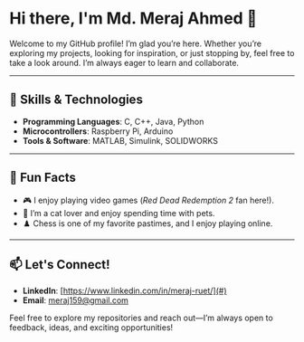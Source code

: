 # Hi there, I'm Md. Meraj Ahmed 👋

Welcome to my GitHub profile! I’m glad you’re here. Whether you’re exploring my projects, looking for inspiration, or just stopping by, feel free to take a look around. I’m always eager to learn and collaborate.

---

## 🔧 Skills & Technologies
- **Programming Languages**: C, C++, Java, Python  
- **Microcontrollers**: Raspberry Pi, Arduino  
- **Tools & Software**: MATLAB, Simulink, SOLIDWORKS  

---

## 📌 Fun Facts
- 🎮 I enjoy playing video games (*Red Dead Redemption 2* fan here!).  
- 🐾 I’m a cat lover and enjoy spending time with pets.  
- ♟️ Chess is one of my favorite pastimes, and I enjoy playing online.

---

## 📫 Let's Connect!
- **LinkedIn**: [https://www.linkedin.com/in/meraj-ruet/](#)   
- **Email**: [meraj159@gmail.com](mailto:meraj159@gmail.com)  

Feel free to explore my repositories and reach out—I’m always open to feedback, ideas, and exciting opportunities!
